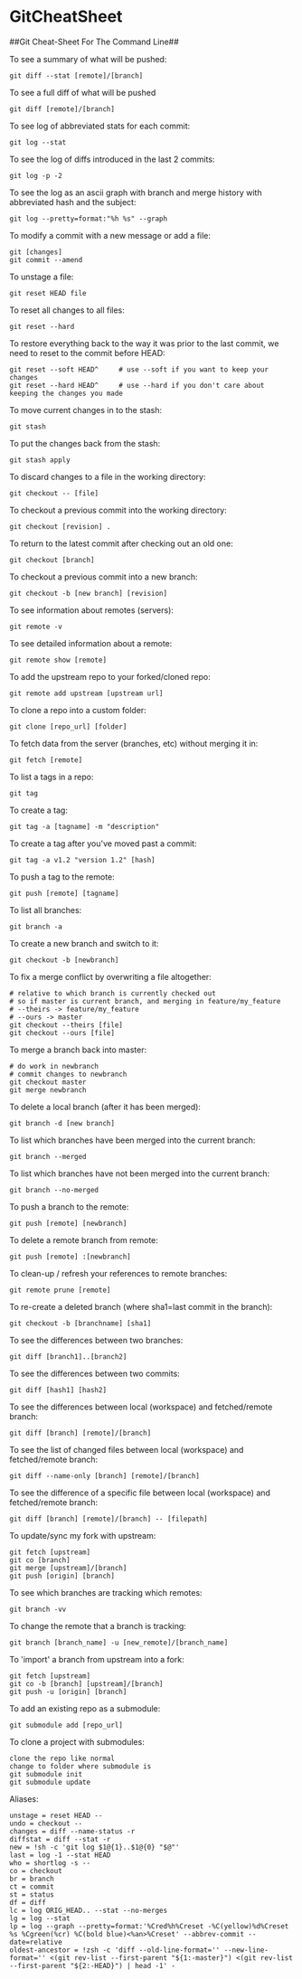 # GitCheatSheet
##Git Cheat-Sheet For The Command Line##

To see a summary of what will be pushed:

	git diff --stat [remote]/[branch]

To see a full diff of what will be pushed

	git diff [remote]/[branch]

To see log of abbreviated stats for each commit:

	git log --stat

To see the log of diffs introduced in the last 2 commits:

	git log -p -2

To see the log as an ascii graph with branch and merge history with abbreviated hash and the subject:

	git log --pretty=format:"%h %s" --graph

To modify a commit with a new message or add a file:

	git [changes]
	git commit --amend

To unstage a file:

	git reset HEAD file

To reset all changes to all files:

	git reset --hard
	
To restore everything back to the way it was prior to the last commit, we need to reset to the commit before HEAD:

	git reset --soft HEAD^     # use --soft if you want to keep your changes
	git reset --hard HEAD^     # use --hard if you don't care about keeping the changes you made
	
To move current changes in to the stash:

	git stash

To put the changes back from the stash:

	git stash apply

To discard changes to a file in the working directory:

	git checkout -- [file]

To checkout a previous commit into the working directory:

	git checkout [revision] .

To return to the latest commit after checking out an old one:

	git checkout [branch]

To checkout a previous commit into a new branch:

	git checkout -b [new branch] [revision]

To see information about remotes (servers):

	git remote -v

To see detailed information about a remote:

	git remote show [remote]

To add the upstream repo to your forked/cloned repo:

	git remote add upstream [upstream url]

To clone a repo into a custom folder:

	git clone [repo_url] [folder]

To fetch data from the server (branches, etc) without merging it in:

	git fetch [remote]

To list a tags in a repo:

	git tag
	
To create a tag:

	git tag -a [tagname] -m "description"
	
To create a tag after you've moved past a commit:

	git tag -a v1.2 "version 1.2" [hash]

To push a tag to the remote:

	git push [remote] [tagname]

To list all branches:

	git branch -a
	
To create a new branch and switch to it:

	git checkout -b [newbranch]

To fix a merge conflict by overwriting a file altogether:

	# relative to which branch is currently checked out
	# so if master is current branch, and merging in feature/my_feature
	# --theirs -> feature/my_feature
	# --ours -> master
	git checkout --theirs [file]
	git checkout --ours [file]

To merge a branch back into master:

	# do work in newbranch
	# commit changes to newbranch
	git checkout master
	git merge newbranch
	
To delete a local branch (after it has been merged):

	git branch -d [new branch]
	
To list which branches have been merged into the current branch:

	git branch --merged

To list which branches have not been merged into the current branch:

	git branch --no-merged

To push a branch to the remote:

	git push [remote] [newbranch]
	
To delete a remote branch from remote:

	git push [remote] :[newbranch]

To clean-up / refresh your references to remote branches:

	git remote prune [remote]

To re-create a deleted branch (where sha1=last commit in the branch):

	git checkout -b [branchname] [sha1]

To see the differences between two branches:

	git diff [branch1]..[branch2]

To see the differences between two commits:

	git diff [hash1] [hash2]

To see the differences between local (workspace) and fetched/remote branch:

	git diff [branch] [remote]/[branch]

To see the list of changed files between local (workspace) and fetched/remote branch:

	git diff --name-only [branch] [remote]/[branch]

To see the difference of a specific file between local (workspace) and fetched/remote branch:

	git diff [branch] [remote]/[branch] -- [filepath]

To update/sync my fork with upstream:

	git fetch [upstream]
	git co [branch]
	git merge [upstream]/[branch]
	git push [origin] [branch]

To see which branches are tracking which remotes:

	git branch -vv

To change the remote that a branch is tracking:

	git branch [branch_name] -u [new_remote]/[branch_name]

To 'import' a branch from upstream into a fork:

	git fetch [upstream]
	git co -b [branch] [upstream]/[branch]
	git push -u [origin] [branch]

To add an existing repo as a submodule:

	git submodule add [repo_url]

To clone a project with submodules:

	clone the repo like normal
	change to folder where submodule is
	git submodule init
	git submodule update

Aliases:

	unstage = reset HEAD --
	undo = checkout --
	changes = diff --name-status -r
	diffstat = diff --stat -r
	new = !sh -c 'git log $1@{1}..$1@{0} "$@"'
	last = log -1 --stat HEAD
	who = shortlog -s --
	co = checkout
	br = branch
	ct = commit
	st = status
	df = diff
	lc = log ORIG_HEAD.. --stat --no-merges
	lg = log --stat
	lp = log --graph --pretty=format:'%Cred%h%Creset -%C(yellow)%d%Creset %s %Cgreen(%cr) %C(bold blue)<%an>%Creset' --abbrev-commit --date=relative
	oldest-ancestor = !zsh -c 'diff --old-line-format='' --new-line-format='' <(git rev-list --first-parent "${1:-master}") <(git rev-list --first-parent "${2:-HEAD}") | head -1' -
